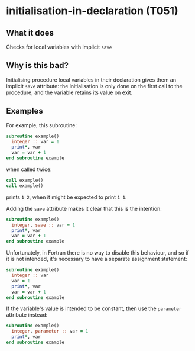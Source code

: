 # initialisation-in-declaration (T051)
## What it does
Checks for local variables with implicit `save`

## Why is this bad?
Initialising procedure local variables in their declaration gives them an
implicit `save` attribute: the initialisation is only done on the first call
to the procedure, and the variable retains its value on exit.

## Examples
For example, this subroutine:

```f90
subroutine example()
  integer :: var = 1
  print*, var
  var = var + 1
end subroutine example
```

when called twice:

```f90
call example()
call example()
```

prints `1 2`, when it might be expected to print `1 1`.

Adding the `save` attribute makes it clear that this is the intention:

```f90
subroutine example()
  integer, save :: var = 1
  print*, var
  var = var + 1
end subroutine example
```

Unfortunately, in Fortran there is no way to disable this behaviour, and so if it
is not intended, it's necessary to have a separate assignment statement:

```f90
subroutine example()
  integer :: var
  var = 1
  print*, var
  var = var + 1
end subroutine example
```

If the variable's value is intended to be constant, then use the `parameter`
attribute instead:

```f90
subroutine example()
  integer, parameter :: var = 1
  print*, var
end subroutine example
```